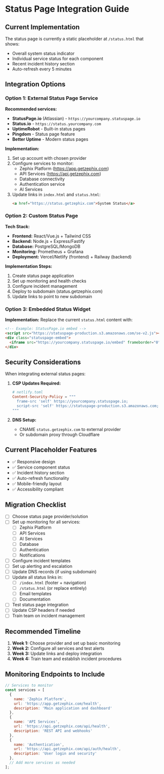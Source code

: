 # Status Page Integration Guide

## Current Implementation

The status page is currently a static placeholder at `/status.html` that shows:
- Overall system status indicator
- Individual service status for each component
- Recent incident history section
- Auto-refresh every 5 minutes

## Integration Options

### Option 1: External Status Page Service

**Recommended services:**
- **StatusPage.io** (Atlassian) - `https://yourcompany.statuspage.io`
- **Status.io** - `https://status.yourcompany.com`
- **UptimeRobot** - Built-in status pages
- **Pingdom** - Status page feature
- **Better Uptime** - Modern status pages

**Implementation:**
1. Set up account with chosen provider
2. Configure services to monitor:
   - Zephix Platform (https://app.getzephix.com)
   - API Services (https://api.getzephix.com)
   - Database connectivity
   - Authentication service
   - AI Services
3. Update links in `index.html` and `status.html`:
   ```html
   <a href="https://status.getzephix.com">System Status</a>
   ```

### Option 2: Custom Status Page

**Tech Stack:**
- **Frontend:** React/Vue.js + Tailwind CSS
- **Backend:** Node.js + Express/Fastify
- **Database:** PostgreSQL/MongoDB
- **Monitoring:** Prometheus + Grafana
- **Deployment:** Vercel/Netlify (frontend) + Railway (backend)

**Implementation Steps:**
1. Create status page application
2. Set up monitoring and health checks
3. Configure incident management
4. Deploy to subdomain (status.getzephix.com)
5. Update links to point to new subdomain

### Option 3: Embedded Status Widget

**Implementation:**
Replace the current `status.html` content with:
```html
<!-- Example: StatusPage.io embed -->
<script src="https://statuspage-production.s3.amazonaws.com/se-v2.js"></script>
<div class="statuspage-embed">
  <iframe src="https://yourcompany.statuspage.io/embed" frameborder="0"></iframe>
</div>
```

## Security Considerations

When integrating external status pages:

1. **CSP Updates Required:**
   ```toml
   # netlify.toml
   Content-Security-Policy = """
     frame-src 'self' https://yourcompany.statuspage.io;
     script-src 'self' https://statuspage-production.s3.amazonaws.com;
   """
   ```

2. **DNS Setup:**
   - CNAME `status.getzephix.com` to external provider
   - Or subdomain proxy through Cloudflare

## Current Placeholder Features

- ✅ Responsive design
- ✅ Service component status
- ✅ Incident history section
- ✅ Auto-refresh functionality
- ✅ Mobile-friendly layout
- ✅ Accessibility compliant

## Migration Checklist

- [ ] Choose status page provider/solution
- [ ] Set up monitoring for all services:
  - [ ] Zephix Platform
  - [ ] API Services  
  - [ ] AI Services
  - [ ] Database
  - [ ] Authentication
  - [ ] Notifications
- [ ] Configure incident templates
- [ ] Set up alerting and escalation
- [ ] Update DNS records (if using subdomain)
- [ ] Update all status links in:
  - [ ] `/index.html` (footer + navigation)
  - [ ] `/status.html` (or replace entirely)
  - [ ] Email templates
  - [ ] Documentation
- [ ] Test status page integration
- [ ] Update CSP headers if needed
- [ ] Train team on incident management

## Recommended Timeline

1. **Week 1:** Choose provider and set up basic monitoring
2. **Week 2:** Configure all services and test alerts
3. **Week 3:** Update links and deploy integration
4. **Week 4:** Train team and establish incident procedures

## Monitoring Endpoints to Include

```javascript
// Services to monitor
const services = [
  {
    name: 'Zephix Platform',
    url: 'https://app.getzephix.com/health',
    description: 'Main application and dashboard'
  },
  {
    name: 'API Services',
    url: 'https://api.getzephix.com/api/health',
    description: 'REST API and webhooks'
  },
  {
    name: 'Authentication',
    url: 'https://api.getzephix.com/api/auth/health',
    description: 'User login and security'
  },
  // Add more services as needed
];
```
